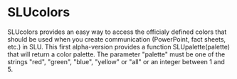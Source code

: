 # SLUcolors
SLUcolors provides an easy way to access the officialy defined colors
that should be used when you create communication (PowerPoint, fact
sheets, etc.) in SLU. This first alpha-version provides a function
SLUpalette(palette) that will return a color palette. The parameter
"palette" must be one of the strings "red", "green", "blue", "yellow" or
"all" or an integer between 1 and 5.
